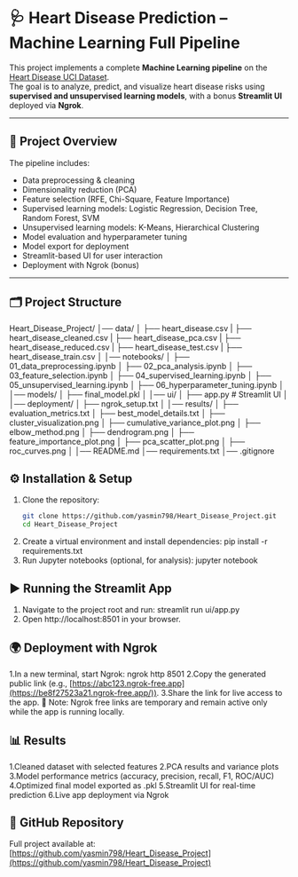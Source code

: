 # 🩺 Heart Disease Prediction – Machine Learning Full Pipeline

This project implements a complete **Machine Learning pipeline** on the [Heart Disease UCI Dataset](https://archive.ics.uci.edu/ml/datasets/heart+disease).  
The goal is to analyze, predict, and visualize heart disease risks using **supervised and unsupervised learning models**, with a bonus **Streamlit UI** deployed via **Ngrok**.

---

## 📌 Project Overview
The pipeline includes:
- Data preprocessing & cleaning
- Dimensionality reduction (PCA)
- Feature selection (RFE, Chi-Square, Feature Importance)
- Supervised learning models: Logistic Regression, Decision Tree, Random Forest, SVM
- Unsupervised learning models: K-Means, Hierarchical Clustering
- Model evaluation and hyperparameter tuning
- Model export for deployment
- Streamlit-based UI for user interaction
- Deployment with Ngrok (bonus)

---

## 🗂️ Project Structure
Heart_Disease_Project/
│── data/
│ ├── heart_disease.csv
| ├── heart_disease_cleaned.csv
| ├── heart_disease_pca.csv
| ├── heart_disease_reduced.csv
| ├── heart_disease_test.csv
| ├── heart_disease_train.csv
│
│── notebooks/
│ ├── 01_data_preprocessing.ipynb
│ ├── 02_pca_analysis.ipynb
│ ├── 03_feature_selection.ipynb
│ ├── 04_supervised_learning.ipynb
│ ├── 05_unsupervised_learning.ipynb
│ ├── 06_hyperparameter_tuning.ipynb
│
│── models/
│ ├── final_model.pkl
│
│── ui/
│ ├── app.py # Streamlit UI
│
│── deployment/
│ ├── ngrok_setup.txt
│
│── results/
│ ├── evaluation_metrics.txt
│ ├── best_model_details.txt
│ ├── cluster_visualization.png
│ ├── cumulative_variance_plot.png
│ ├── elbow_method.png
│ ├── dendrogram.png
│ ├── feature_importance_plot.png
│ ├── pca_scatter_plot.png
│ ├── roc_curves.png
│
│── README.md
│── requirements.txt
│── .gitignore

## ⚙️ Installation & Setup
1. Clone the repository:
   ```bash
   git clone https://github.com/yasmin798/Heart_Disease_Project.git
   cd Heart_Disease_Project
2. Create a virtual environment and install dependencies:
   pip install -r requirements.txt
3. Run Jupyter notebooks (optional, for analysis):
   jupyter notebook

## ▶️ Running the Streamlit App
1. Navigate to the project root and run:
    streamlit run ui/app.py 
2. Open http://localhost:8501 in your browser.

## 🌍 Deployment with Ngrok
1.In a new terminal, start Ngrok:
   ngrok http 8501
2.Copy the generated public link (e.g., [https://abc123.ngrok-free.app](https://be8f27523a21.ngrok-free.app/)).
3.Share the link for live access to the app.
📌 Note: Ngrok free links are temporary and remain active only while the app is running locally.

## 📊 Results
1.Cleaned dataset with selected features
2.PCA results and variance plots
3.Model performance metrics (accuracy, precision, recall, F1, ROC/AUC)
4.Optimized final model exported as .pkl
5.Streamlit UI for real-time prediction
6.Live app deployment via Ngrok

## 📂 GitHub Repository
Full project available at: [https://github.com/yasmin798/Heart_Disease_Project](https://github.com/yasmin798/Heart_Disease_Project)



